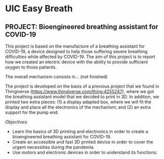 # UIC Easy Breath
## PROJECT: **Bioengineered breathing assistant for COVID-19**
This project is based on the manufacture of a breathing assistant for COVID-19, a device designed to help those suffering severe breathing difficulties while affected by COVID-19. The aim of this project is to report how we created an electric device with the ability to provide sufficient oxygen to those patients.

The overall mechanism consists in... (not finished)

The project is developed on the basis of a previous project that we found in Thingiverse (https://www.thingiverse.com/thing:4255247), where we got the breathing assistant model that we decided to print in 3D. In addition, we printed two extra pieces: (1) a display adapted box, where we will fit the display and place all the electronics of the mechanism; and (2) an extra support for the pump end.


_Objectives_: 
- Learn the basics of 3D printing and electronics in order to create a bioengineered breathing assistant for COVID-19.
- Create an accessible and fast 3D printed device in order to cover the urgent necessities during the pandemia.
- Use motors and electronic devices in order to understand its functions.



